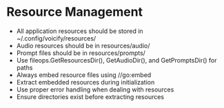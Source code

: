 # Resource Management

- All application resources should be stored in ~/.config/voicify/resources/
- Audio resources should be in resources/audio/
- Prompt files should be in resources/prompts/
- Use fileops.GetResourcesDir(), GetAudioDir(), and GetPromptsDir() for paths
- Always embed resource files using //go:embed
- Extract embedded resources during initialization
- Use proper error handling when dealing with resources
- Ensure directories exist before extracting resources
